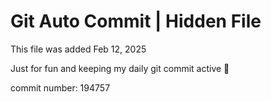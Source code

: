 # Git Auto Commit | Hidden File

This file was added Feb 12, 2025

Just for fun and keeping my daily git commit active 🤪

commit number: 194757
